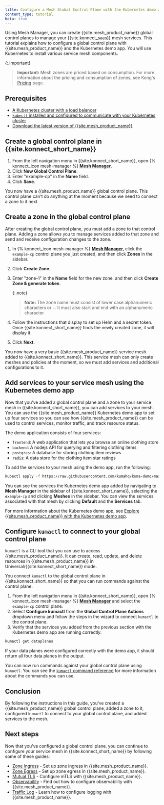```yaml
---
title: Configure a Mesh Global Control Plane with the Kubernetes demo app
content_type: tutorial
beta: true
---
```


Using Mesh Manager, you can create {{site.mesh_product_name}} global control planes to manage your {{site.konnect_saas}} mesh services. This tutorial explains how to configure a global control plane with {{site.mesh_product_name}} and the Kubernetes demo app. You will use Kubernetes to install various service mesh components.

{:.important}
> **Important:** Mesh zones are priced based on consumption. For more information about the pricing and consumption of zones, see Kong's [Pricing](https://konghq.com/pricing) page.

## Prerequisites

* [A Kubernetes cluster with a load balancer](https://kubernetes.io/docs/setup/)
* [`kubectl` installed and configured to communicate with your Kubernetes cluster](https://kubernetes.io/docs/tasks/tools/#kubectl)
* [Download the latest version of {{site.mesh_product_name}}](/mesh/latest/production/install-kumactl/)

## Create a global control plane in {{site.konnect_short_name}}
 
1. From the left navigation menu in {{site.konnect_short_name}}, open {% konnect_icon mesh-manager %} [**Mesh Manager**](https://cloud.konghq.com/mesh-manager).
1. Click **New Global Control Plane**.
1. Enter "example-cp" in the **Name** field.
1. Click **Save**.

You now have a {{site.mesh_product_name}} global control plane. This control plane can't do anything at the moment because we need to connect a zone to it next. 

## Create a zone in the global control plane

After creating the global control plane, you must add a zone to that control plane. Adding a zone allows you to manage services added to that zone and send and receive configuration changes to the zone. 

1. In {% konnect_icon mesh-manager %} [**Mesh Manager**](https://cloud.konghq.com/mesh-manager), click the `example-cp` control plane you just created, and then click **Zones** in the sidebar.
1. Click **Create Zone**. 
1. Enter "zone-1" in the **Name** field for the new zone, and then click **Create Zone & generate token**. 
    
    {:.note}
    > **Note:** The zone name must consist of lower case alphanumeric characters or `-`. It must also start and end with an alphanumeric character.
1. Follow the instructions that display to set up Helm and a secret token. 
    Once {{site.konnect_short_name}} finds the newly created zone, it will display it. 
1. Click **Next**.

You now have a very basic {{site.mesh_product_name}} service mesh added to {{site.konnect_short_name}}. This service mesh can only create meshes and policies at the moment, so we must add services and additional configurations to it.

## Add services to your service mesh using the Kubernetes demo app

Now that you've added a global control plane and a zone to your service mesh in {{site.konnect_short_name}}, you can add services to your mesh. You can use the {{site.mesh_product_name}} Kubernetes demo app to set up four services so you can see how {{site.mesh_product_name}} can be used to control services, monitor traffic, and track resource status.

The demo application consists of four services:

* `frontend`: A web application that lets you browse an online clothing store
* `backend`: A nodejs API for querying and filtering clothing items
* `postgres`: A database for storing clothing item reviews
* `redis`: A data store for the clothing item star ratings

To add the services to your mesh using the demo app, run the following:

```sh
kubectl apply -f https://raw.githubusercontent.com/kumahq/kuma-demo/master/kubernetes/kuma-demo-aio.yaml
```

You can see the services the Kubernetes demo app added by navigating to **Mesh Manager** in the sidebar of {{site.konnect_short_name}}, selecting the `example-cp` and clicking **Meshes** in the sidebar. You can view the services associated with that mesh by clicking **Default** and the **Services** tab.

For more information about the Kubernetes demo app, see [Explore {{site.mesh_product_name}} with the Kubernetes demo app](/mesh/latest/quickstart/kubernetes/).

## Configure `kumactl` to connect to your global control plane

`kumactl` is a CLI tool that you can use to access {{site.mesh_product_name}}. It can create, read, update, and delete resources in {{site.mesh_product_name}} in Universal/{{site.konnect_short_name}} mode.

You connect `kumactl` to the global control plane in {{site.konnect_short_name}} so that you can run commands against the control plane.

1. From the left navigation menu in {{site.konnect_short_name}}, open {% konnect_icon mesh-manager %} [**Mesh Manager**](https://cloud.konghq.com/mesh-manager) and select the `example-cp` control plane.
1. Select **Configure kumactl** from the **Global Control Plane Actions** dropdown menu and follow the steps in the wizard to connect `kumactl` to the control plane.
1. Verify that the services you added from the previous section with the Kubernetes demo app are running correctly:
```bash
kumactl get dataplanes
```
If your data planes were configured correctly with the demo app, it should return all four data planes in the output. 

You can now run commands against your global control plane using `kumactl`. You can see the [`kumactl` command reference](/mesh/latest/generated/cmd/kumactl/kumactl/) for more information about the commands you can use.

## Conclusion

By following the instructions in this guide, you've created a {{site.mesh_product_name}} global control plane, added a zone to it, configured `kumactl` to connect to your global control plane, and added services to the mesh. 

## Next steps

Now that you've configured a global control plane, you can continue to configure your service mesh in {{site.konnect_short_name}} by following some of these guides:

* [Zone Ingress](/mesh/latest/production/cp-deployment/zone-ingress/) - Set up zone ingress in {{site.mesh_product_name}}.
* [Zone Egress](/mesh/latest/production/cp-deployment/zoneegress/) - Set up zone egress in {{site.mesh_product_name}}.
* [Mutual TLS](/mesh/latest/policies/mutual-tls/) - Configure mTLS with {{site.mesh_product_name}}. 
* [Observability](/mesh/latest/explore/observability/) - Find out how to configure observability with {{site.mesh_product_name}}.
* [Traffic Log](/mesh/latest/policies/traffic-log/) - Learn how to configure logging with {{site.mesh_product_name}}.
